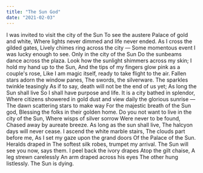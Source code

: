 ```yaml
---
title: "The Sun God"
date: "2021-02-03"
---
```


I was invited to visit the city of the Sun<!-- end -->
To see the austere Palace of gold and white,
Where lights never dimmed and life never ended.
As I cross the gilded gates,
Lively chimes ring across the city —
Some momentous event I was lucky enough to see.
Only in the city of the Sun
Do the sunbeams dance across the plaza.
Look how the sunlight shimmers across my skin;
I hold my hand up to the Sun,
And the tips of my fingers glow pink as a couple's rose,
Like I am magic itself, ready to take flight to the air.
Fallen stars adorn the window panes,
The swords, the silverware.
The sparkles twinkle teasingly
As if to say, death will not be the end of us yet;
As long the Sun shall live
So I shall have purpose and life.
It is a city bathed in splendor,
Where citizens showered in gold dust
and view daily the glorious sunrise —
The dawn scattering stars to make way
For the majestic breath of the Sun god, 
Blessing the folks in their golden home.
Do you not want to live in the city of the Sun,
Where wisps of silver sorrow
Were never to be found,
Chased away by aureate breeze.
As long as the sun shall live,
The halcyon days will never cease.
I ascend the white marble stairs,
The clouds part before me,
As I set my gaze upon the grand doors
Of the Palace of the Sun. Heralds draped in 
The softest silk robes, trumpet my arrival.
The Sun will see you now, says them.
I peel back the ivory drapes
Atop the gilt chaise,
A leg strewn carelessly
An arm draped across his eyes
The other hung listlessly.
The Sun is dying.
